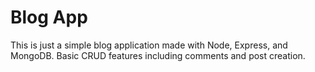 # Blog App 

This is just a simple blog application made with Node, Express, and MongoDB. Basic CRUD features including comments and post creation. 
